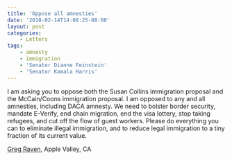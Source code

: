 ```yaml
---
title: 'Oppose all amnesties'
date: '2018-02-14T14:08:25-08:00'
layout: post
categories:
    - Letters
tags:
    - amnesty
    - immigration
    - 'Senator Dianne Feinstein'
    - 'Senator Kamala Harris'
---
```


I am asking you to oppose both the Susan Collins immigration proposal and the McCain/Coons immigration proposal. I am opposed to any and all amnesties, including DACA amnesty. We need to bolster border security, mandate E-Verify, end chain migration, end the visa lottery, stop taking refugees, and cut off the flow of guest workers. Please do everything you can to eliminate illegal immigration, and to reduce legal immigration to a tiny fraction of its current value.

[Greg Raven](https://www.gregraven.org/), Apple Valley, CA